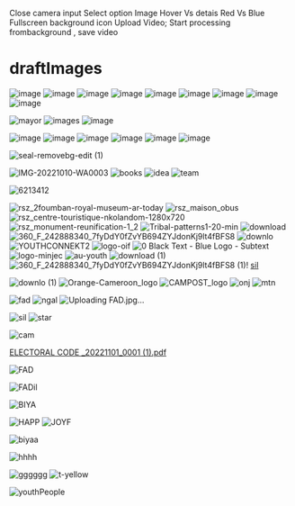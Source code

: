 Close camera input
Select option Image
Hover Vs detais Red Vs Blue
Fullscreen background icon
Upload Video;
Start processing frombackground , save video


# draftImages
![image](https://user-images.githubusercontent.com/24577149/162644046-ac61f921-50c9-44d4-9c0c-4fe0ec9acebb.png)
![image](https://user-images.githubusercontent.com/24577149/162644064-d5306569-e137-4ac6-abf6-456eeab679a8.png)
![image](https://user-images.githubusercontent.com/24577149/162644080-2cf66608-b21d-46fe-adb2-0baecb415594.png)
![image](https://user-images.githubusercontent.com/24577149/162644119-8753c469-d786-44fc-b9c3-23c31f3b1c49.png)
![image](https://user-images.githubusercontent.com/24577149/162644129-4ee97636-363c-4eb5-a053-3787dea21e7c.png)
![image](https://user-images.githubusercontent.com/24577149/162644146-9c6386af-a253-42dc-bce1-9d3f1f6698fe.png)
![image](https://user-images.githubusercontent.com/24577149/162644189-d540e194-5bc6-4ec1-8090-8cd5d37ed09f.png)
![image](https://user-images.githubusercontent.com/24577149/162644202-2dc14330-db75-43d5-876b-6cc69a0d3a5c.png)
![image](https://user-images.githubusercontent.com/24577149/166470603-aaee0bc5-c7a3-40d0-85ab-87628dce9e4e.png)

![mayor](https://user-images.githubusercontent.com/24577149/184532309-8740d096-1e81-4799-a7f1-5d6cfd46fa0e.png)
![images](https://user-images.githubusercontent.com/24577149/184532378-a3b93c26-0007-4648-be53-8b6912e41d01.png)
![image](https://user-images.githubusercontent.com/24577149/184532703-bc7bd9a1-7f03-4035-a861-965b187d6f62.png)

![image](https://user-images.githubusercontent.com/24577149/187096890-986dca75-f87a-4a46-bd04-3174d031e537.png)
![image](https://user-images.githubusercontent.com/24577149/187098350-9944bea1-eaea-4013-aa02-b749e36fe07b.png)
![image](https://user-images.githubusercontent.com/24577149/187182253-28d94df1-4e2a-4aea-8ac1-89367309f11a.png)
![image](https://user-images.githubusercontent.com/24577149/188118409-13051ac1-c067-4dca-b605-96d68bb2ca0b.png)
![image](https://user-images.githubusercontent.com/24577149/188629333-7c4c47aa-a241-4910-8403-19b28552635f.png)
![image](https://user-images.githubusercontent.com/24577149/188629746-59ca4fab-7d24-4207-931b-89ba1fdb9029.png)

![seal-removebg-edit (1)](https://user-images.githubusercontent.com/24577149/194942868-9b5f6d95-27f9-4957-b7b6-fb1969e36a3a.png)

![IMG-20221010-WA0003](https://user-images.githubusercontent.com/24577149/195004265-4eb053f5-4a19-4de3-b19e-410273eca754.jpg)
![books](https://user-images.githubusercontent.com/24577149/196005449-719e9317-c3ec-463e-90ef-a0054150d5b3.png)
![idea](https://user-images.githubusercontent.com/24577149/196005451-847f9edc-50f2-40ed-87f1-2af7b8eab45e.jpg)
![team](https://user-images.githubusercontent.com/24577149/196005452-48e3240c-1774-4d83-b1d2-1269149b121b.png)

![6213412](https://user-images.githubusercontent.com/24577149/196005964-e9a5e716-0ebd-4a07-abba-6f6127c5bbb9.png)

![rsz_2foumban-royal-museum-ar-today](https://user-images.githubusercontent.com/24577149/196056758-0faa9c73-a21d-4caf-93b2-f08dcb5eae2c.png)
![rsz_maison_obus](https://user-images.githubusercontent.com/24577149/196057191-d3c2a1c1-500f-4c51-8314-9e4a5b73c7e1.jpg)
![rsz_centre-touristique-nkolandom-1280x720](https://user-images.githubusercontent.com/24577149/196057195-7666cb2c-9ad4-48a4-a76d-c5eadbecc79f.jpg)
![rsz_monument-reunification-1_2](https://user-images.githubusercontent.com/24577149/196057197-745f4a7c-76f9-4b9f-9bc7-e079d924c677.jpg)
![Tribal-patterns1-20-min](https://user-images.githubusercontent.com/24577149/196285534-0738d745-2f9e-4693-95fb-0d7745977c10.jpg)
![download](https://user-images.githubusercontent.com/24577149/196285547-6cf52ef8-2ba6-4c75-9161-bfebaa84aa4c.jpg)
![360_F_242888340_7fyDdY0fZvYB694ZYJdonKj9lt4fBFS8](https://user-images.githubusercontent.com/24577149/196285551-194d0551-e51a-4e55-ad66-8ada51e463db.jpg)
![downlo](https://user-images.githubusercontent.com/24577149/196285554-44c8da6d-a8ba-4d34-a74b-0ca992386314.jpg)
![YOUTHCONNEKT2](https://user-images.githubusercontent.com/24577149/196285557-d583071a-4042-4948-a216-b24ff5b7f168.jpg)
![logo-oif](https://user-images.githubusercontent.com/24577149/196285562-1b02d8a2-6a2a-4fce-82ed-77bc0121706e.jpg)
![0 Black Text - Blue Logo - Subtext](https://user-images.githubusercontent.com/24577149/196285566-d23119e9-85de-494e-9d78-2e9cd80d79c4.jpg)
![logo-minjec](https://user-images.githubusercontent.com/24577149/196285570-048ad808-acff-45be-aebd-9da1bf44dd20.jpg)
![au-youth](https://user-images.githubusercontent.com/24577149/196285572-6be2d25b-52b2-4f8a-b306-c23d7c28621e.jpg)
![download (1)](https://user-images.githubusercontent.com/24577149/196285576-cafc388d-a378-4303-9223-b0cc48da6214.jpg)
![360_F_242888340_7fyDdY0fZvYB694ZYJdonKj9lt4fBFS8 (1)](https://user-images.githubusercontent.com/24577149/196285578-12da46ee-a866-495c-b85b-d8628ab948c7.jpg)!
[sil](https://user-images.githubusercontent.com/24577149/202367565-a42b8fa8-90ed-4737-bf9e-b566895ebffd.png)

![downlo (1)](https://user-images.githubusercontent.com/24577149/196285580-0bff4914-dc0e-4acb-9f5c-e1eb4936a39f.jpg)
![Orange-Cameroon_logo](https://user-images.githubusercontent.com/24577149/196285585-10f315d9-5acc-4b5c-a4e9-4e0b1609b407.jpg)
![CAMPOST_logo](https://user-images.githubusercontent.com/24577149/196285588-42cb9ba9-514a-4270-86d4-ed3ae348cfdf.jpg)
![onj](https://user-images.githubusercontent.com/24577149/196285591-d1d67c2f-0ecb-457a-8817-944906a0b353.jpg)
![mtn](https://user-images.githubusercontent.com/24577149/196285594-ba8e43ff-d6f0-44bb-a448-b5d54df70511.jpg)

![fad](https://user-images.githubusercontent.com/24577149/202367501-2645e8b7-5147-47d4-9638-312cd26989d7.jpeg)
![ngal](https://user-images.githubusercontent.com/24577149/202367517-e4726cb5-09b0-4e7c-bb08-c6048c92abc3.jpg)
![Uploading FAD.jpg…]()

![sil](https://user-images.githubusercontent.com/24577149/202367682-5b0e9b22-2724-4ca0-84db-82c2387c4a5c.png)
![star](https://user-images.githubusercontent.com/24577149/202367725-a8c10ee4-fe64-4828-9f23-665bc7dbd613.jpeg)

![cam](https://user-images.githubusercontent.com/24577149/202369811-7461c1ee-b1d8-4dfe-9db4-6a9beebfeeb4.png)


[ELECTORAL CODE _20221101_0001 (1).pdf](https://github.com/Forchapeatl/draftImages_PublicLab/files/10030919/ELECTORAL.CODE._20221101_0001.1.pdf)


![FAD](https://user-images.githubusercontent.com/24577149/202451541-7e8a475b-c991-452c-b475-55614f6dead8.jpg)



![FADil](https://user-images.githubusercontent.com/24577149/202452140-ce63c854-feab-4366-8815-ab987a3104ba.jpg)


![BIYA](https://user-images.githubusercontent.com/24577149/202452624-b537f659-d3f4-4503-bb00-ebd56066e830.jpg)

![HAPP](https://user-images.githubusercontent.com/24577149/202452700-b668d54e-9b54-4d8e-8b85-43e6f83780b8.jpg)
![JOYF](https://user-images.githubusercontent.com/24577149/202452752-bd16d735-a3e6-4f0d-a392-5e446e30fb8e.jpg)



![biyaa](https://user-images.githubusercontent.com/24577149/202467420-4852bc47-e934-414e-9ee0-ac61ccec3cb2.jpg)

![hhhh](https://user-images.githubusercontent.com/24577149/202512495-f729a4c8-06b8-4c05-a00c-ec6dad57e38d.jpeg)




![gggggg](https://user-images.githubusercontent.com/24577149/202533719-bd3fffbc-5109-457f-9de5-213bab2cc195.jpg)
![t-yellow](https://user-images.githubusercontent.com/24577149/202847264-15e55462-0513-4c71-876e-eb75f4923e1d.svg)

![youthPeople](https://user-images.githubusercontent.com/24577149/202856339-1f9493ad-311a-45a1-b0ef-bfce7ef9e3cc.jpg)

